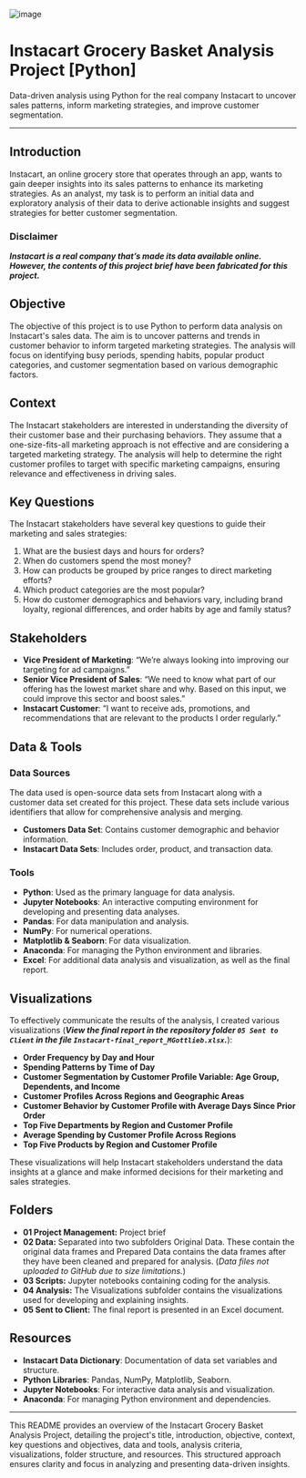 ![image](https://upload.wikimedia.org/wikipedia/commons/9/9f/Instacart_logo_and_wordmark.svg)
# Instacart Grocery Basket Analysis Project [Python]
Data-driven analysis using Python for the real company Instacart to uncover sales patterns, inform marketing strategies, and improve customer segmentation.

---

## Introduction
Instacart, an online grocery store that operates through an app, wants to gain deeper insights into its sales patterns to enhance its marketing strategies. As an analyst, my task is to perform an initial data and exploratory analysis of their data to derive actionable insights and suggest strategies for better customer segmentation.

### Disclaimer
***Instacart is a real company that’s made its data available online. However, the contents of this project brief have been fabricated for this project.***

## Objective
The objective of this project is to use Python to perform data analysis on Instacart's sales data. The aim is to uncover patterns and trends in customer behavior to inform targeted marketing strategies. The analysis will focus on identifying busy periods, spending habits, popular product categories, and customer segmentation based on various demographic factors.

## Context
The Instacart stakeholders are interested in understanding the diversity of their customer base and their purchasing behaviors. They assume that a one-size-fits-all marketing approach is not effective and are considering a targeted marketing strategy. The analysis will help to determine the right customer profiles to target with specific marketing campaigns, ensuring relevance and effectiveness in driving sales.

## Key Questions
The Instacart stakeholders have several key questions to guide their marketing and sales strategies:
1. What are the busiest days and hours for orders?
2. When do customers spend the most money?
3. How can products be grouped by price ranges to direct marketing efforts?
4. Which product categories are the most popular?
5. How do customer demographics and behaviors vary, including brand loyalty, regional differences, and order habits by age and family status?

## Stakeholders
- **Vice President of Marketing**: “We’re always looking into improving our targeting for ad campaigns.”
- **Senior Vice President of Sales**: “We need to know what part of our offering has the lowest market share and why. Based on this input, we could improve this sector and boost sales.”
- **Instacart Customer**: “I want to receive ads, promotions, and recommendations that are relevant to the products I order regularly.”

## Data & Tools
### Data Sources
The data used is open-source data sets from Instacart along with a customer data set created for this project. These data sets include various identifiers that allow for comprehensive analysis and merging.
- **Customers Data Set**: Contains customer demographic and behavior information.
- **Instacart Data Sets**: Includes order, product, and transaction data.

### Tools
- **Python**: Used as the primary language for data analysis.
- **Jupyter Notebooks**: An interactive computing environment for developing and presenting data analyses.
- **Pandas**: For data manipulation and analysis.
- **NumPy**: For numerical operations.
- **Matplotlib & Seaborn**: For data visualization.
- **Anaconda**: For managing the Python environment and libraries.
- **Excel**: For additional data analysis and visualization, as well as the final report.

## Visualizations
To effectively communicate the results of the analysis, I created various visualizations  (***View the final report in the repository folder `05 Sent to Client` in the file `Instacart-final_report_MGottlieb.xlsx`.***):
- **Order Frequency by Day and Hour**
- **Spending Patterns by Time of Day**
- **Customer Segmentation by Customer Profile Variable: Age Group, Dependents, and Income**
- **Customer Profiles Across Regions and Geographic Areas**
- **Customer Behavior by Customer Profile with Average Days Since Prior Order**
- **Top Five Departments by Region and Customer Profile**
- **Average Spending by Customer Profile Across Regions**
- **Top Five Products by Region and Customer Profile**

These visualizations will help Instacart stakeholders understand the data insights at a glance and make informed decisions for their marketing and sales strategies.

## Folders
- **01 Project Management:** Project brief
- **02 Data:** Separated into two subfolders Original Data. These contain the original data frames and Prepared Data contains the data frames after they have been cleaned and prepared for analysis. (*Data files not uploaded to GitHub due to size limitations.*)
- **03 Scripts:** Jupyter notebooks containing coding for the analysis.
- **04 Analysis:** The Visualizations subfolder contains the visualizations used for developing and explaining insights.
- **05 Sent to Client:** The final report is presented in an Excel document.


## Resources
- **Instacart Data Dictionary**: Documentation of data set variables and structure.
- **Python Libraries**: Pandas, NumPy, Matplotlib, Seaborn.
- **Jupyter Notebooks**: For interactive data analysis and visualization.
- **Anaconda**: For managing Python environment and dependencies.

---

This README provides an overview of the Instacart Grocery Basket Analysis Project, detailing the project's title, introduction, objective, context, key questions and objectives, data and tools, analysis criteria, visualizations, folder structure, and resources. This structured approach ensures clarity and focus in analyzing and presenting data-driven insights.
